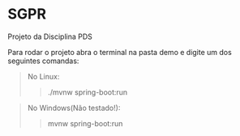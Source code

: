 # SGPR
Projeto da Disciplina PDS

Para rodar o projeto abra o terminal na pasta demo e digite um dos seguintes comandas:

>No Linux:  
>>./mvnw spring-boot:run

>No Windows(Não testado!):  
>>mvnw spring-boot:run
